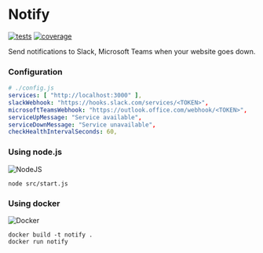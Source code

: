 # Notify

[![tests](https://github.com/Miindaugas/notify/actions/workflows/main.yml/badge.svg)](https://github.com/Miindaugas/notify/actions/workflows/main.yml?query=workflow%3ATest++)
[![coverage](https://img.shields.io/badge/coverage-100%25-brightgreen)](https://github.com/Miindaugas/notify/actions)

Send notifications to Slack, Microsoft Teams when your website goes down.

### Configuration

```yml
# ./config.js
services: [ "http://localhost:3000" ],
slackWebhook: "https://hooks.slack.com/services/<TOKEN>",
microsoftTeamsWebhook: "https://outlook.office.com/webhook/<TOKEN>",
serviceUpMessage: "Service available",
serviceDownMessage: "Service unavailable",
checkHealthIntervalSeconds: 60,
```

### Using node.js

![NodeJS](https://img.shields.io/badge/node.js-6DA55F?style=for-the-badge&logo=node.js&logoColor=white)

```
node src/start.js
```

### Using docker

![Docker](https://img.shields.io/badge/docker-%230db7ed.svg?style=for-the-badge&logo=docker&logoColor=white)

```
docker build -t notify .
docker run notify
```